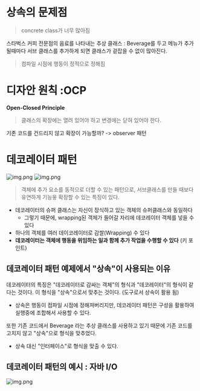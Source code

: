 # 상속의 문제점

> concrete class가 너무 많아짐
>

스타벅스 커피 전문점의 음료를 나타내는 추상 클래스 : Beverage를 두고
메뉴가 추가될때마다 서브 클래스를 추가하게 되면 클래스가 겉잡을 수 없이 많아진다.

> 컴파일 시점에 행동이 정적으로 정해짐
>

# 디자안 원칙 :OCP

**Open-Closed Principle**

> 클래스의 확장에는 열려 있어야 하고 변경에는 닫혀 있어야 한다.

기존 코드를 건드리지 않고 확장이 가능할까? -> observer 패턴

# 데코레이터 패턴

![img.png](../../../../img/decorator/img.png)
![img.png](../../../../img/decorator/img2.png)

> 객체에 추가 요소를 동적으로 더할 수 있는 패턴으로, 서브클래스를 만들 때보다 유연하게 기능읗 확장할 수 있는 특징이 있다.

- 데코레이터의 슈퍼 클래스는 자신이 장식하고 있는 객체의 슈퍼클래스와 동일하다
    - 그렇기 때문에, wrapping된 객체가 들어갈 자리에 데코레이터 객체를 넣을 수 있다
- 하나의 객체를 여러 데이코레이터로 감쌀(Wrapping) 수 있다
- **데코레이터는 객체에 행동을 위임하는 일과 함께 추가 작업을 수행할 수 있다** (키 포인트)

## 데코레이터 패턴 예제에서 "상속"이 사용되는 이유

데코레이터의 특징은 "데코레이터로 감싸는 객체"의 형식과 "데코레이터"의 형식이 같다는 것이다.
이 형식을 "상속"으로서 맞추는 것이다. (도구로서 상속이 활용 됨)

- 상속은 행동이 컴파일 시점에 정해져버리지만, 데코레이터 패턴은 구성을 활용하여 실행중에 조합해서 사용할 수 있다.

또한 기존 코드에서 Beverage 라는 추상 클래스를 사용하고 있기 때문에 기존 코드를 고치지 않고 "상속"으로 형식을 맞추었다.

- 상속 대신 "인터페이스"로 형식을 맞출 수 있다.

## 데코레이터 패턴의 예시 : 자바 I/O

![img.png](../../../../img/decorator/img3.png)
